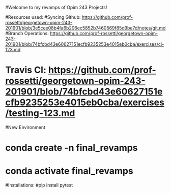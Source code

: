 #Welcome to my revamps of Opim 243 Projects!

#Resources used: 
#Syncing Github: https://github.com/prof-rossetti/georgetown-opim-243-201901/blob/3e5cee08b4fa6b206ec5852b7460569f85d9be7d/notes/git.md
#Branch Operations: https://github.com/prof-rossetti/georgetown-opim-243-201901/blob/74bfcbd43e60627151ecfb9235253e4015eb0cba/exercises/ci-123.md
# Travis CI: https://github.com/prof-rossetti/georgetown-opim-243-201901/blob/74bfcbd43e60627151ecfb9235253e4015eb0cba/exercises/testing-123.md


#New Environment
# conda create -n final_revamps
# conda activate final_revamps


#Installations: 
#pip install pytest